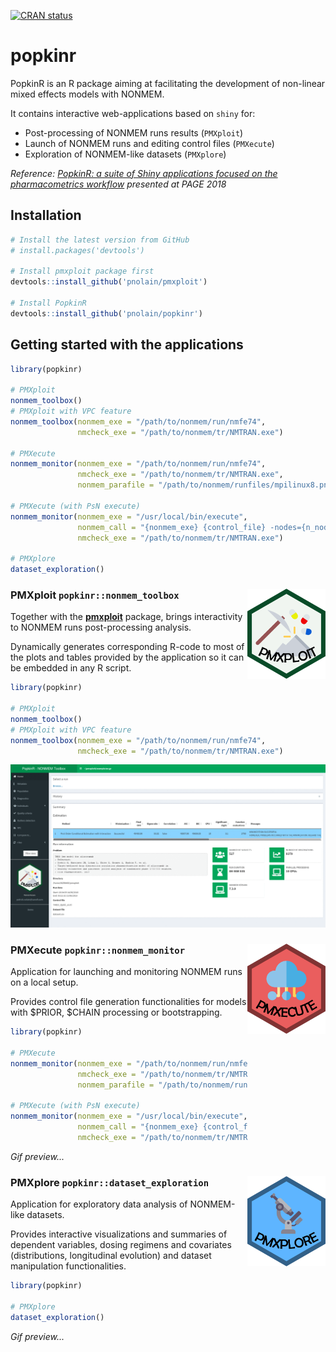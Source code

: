 
<!-- README.md is generated from README.Rmd. Please edit that file -->
[![CRAN status](https://www.r-pkg.org/badges/version/popkinr)](https://cran.r-project.org/package=popkinr)

popkinr
=======

PopkinR is an R package aiming at facilitating the development of non-linear mixed effects models with NONMEM.

It contains interactive web-applications based on `shiny` for:

-   Post-processing of NONMEM runs results (`PMXploit`)
-   Launch of NONMEM runs and editing control files (`PMXecute`)
-   Exploration of NONMEM-like datasets (`PMXplore`)

*Reference: [PopkinR: a suite of Shiny applications focused on the pharmacometrics workflow](https://www.page-meeting.org/pdf_assets/7336-PAGE%20Poster%20PopkinR%20-%20Final%20version.pdf) presented at PAGE 2018*

Installation
------------

``` r
# Install the latest version from GitHub
# install.packages('devtools')

# Install pmxploit package first
devtools::install_github('pnolain/pmxploit')

# Install PopkinR
devtools::install_github('pnolain/popkinr')
```

Getting started with the applications
-------------------------------------

``` r
library(popkinr)

# PMXploit
nonmem_toolbox()
# PMXploit with VPC feature
nonmem_toolbox(nonmem_exe = "/path/to/nonmem/run/nmfe74",
               nmcheck_exe = "/path/to/nonmem/tr/NMTRAN.exe")

# PMXecute
nonmem_monitor(nonmem_exe = "/path/to/nonmem/run/nmfe74",
               nmcheck_exe = "/path/to/nonmem/tr/NMTRAN.exe",
               nonmem_parafile = "/path/to/nonmem/runfiles/mpilinux8.pnm")

# PMXecute (with PsN execute)
nonmem_monitor(nonmem_exe = "/usr/local/bin/execute",
               nonmem_call = "{nonmem_exe} {control_file} -nodes={n_nodes}",
               nmcheck_exe = "/path/to/nonmem/tr/NMTRAN.exe")

# PMXplore
dataset_exploration()
```

### PMXploit `popkinr::nonmem_toolbox` <img id="logo" src="pkgdown/pmxploit.svg" alt="pmxploit" width="125px" align="right" />

Together with the [**pmxploit**](https://github.com/pnolain/pmxploit) package, brings interactivity to NONMEM runs post-processing analysis.

Dynamically generates corresponding R-code to most of the plots and tables provided by the application so it can be embedded in any R script.

``` r
library(popkinr)

# PMXploit
nonmem_toolbox()
# PMXploit with VPC feature
nonmem_toolbox(nonmem_exe = "/path/to/nonmem/run/nmfe74",
               nmcheck_exe = "/path/to/nonmem/tr/NMTRAN.exe")
```

![pmxploit](pkgdown/pmxploit.gif)

### PMXecute `popkinr::nonmem_monitor` <img id="logo" src="pkgdown/pmxecute.svg" alt="pmxecute" width="125px" align="right" />

Application for launching and monitoring NONMEM runs on a local setup.

Provides control file generation functionalities for models with $PRIOR, $CHAIN processing or bootstrapping.

``` r
library(popkinr)

# PMXecute
nonmem_monitor(nonmem_exe = "/path/to/nonmem/run/nmfe74",
               nmcheck_exe = "/path/to/nonmem/tr/NMTRAN.exe",
               nonmem_parafile = "/path/to/nonmem/runfiles/mpilinux8.pnm")

# PMXecute (with PsN execute)
nonmem_monitor(nonmem_exe = "/usr/local/bin/execute",
               nonmem_call = "{nonmem_exe} {control_file} -nodes={n_nodes}",
               nmcheck_exe = "/path/to/nonmem/tr/NMTRAN.exe")
```

*Gif preview...*

### PMXplore `popkinr::dataset_exploration` <img id="logo" src="pkgdown/pmxplore.svg" alt="pmxplore" width="125px" align="right" />

Application for exploratory data analysis of NONMEM-like datasets.

Provides interactive visualizations and summaries of dependent variables, dosing regimens and covariates (distributions, longitudinal evolution) and dataset manipulation functionalities.

``` r
library(popkinr)

# PMXplore
dataset_exploration()
```

*Gif preview...*
